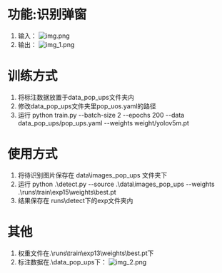 # 功能:识别弹窗
1. 输入：
![img.png](img.png)
2. 输出：
![img_1.png](img_1.png)

# 训练方式
1. 将标注数据放置于data_pop_ups文件夹内
2. 修改data_pop_ups文件夹里pop_uos.yaml的路径
2. 运行 python train.py --batch-size 2 --epochs 200 --data data_pop_ups/pop_ups.yaml --weights weight/yolov5m.pt

# 使用方式
1. 将待识别图片保存在 data\images_pop_ups 文件夹下
2. 运行 python .\detect.py --source .\data\images_pop_ups --weights .\runs\train\exp15\weights\best.pt
3. 结果保存在 runs\detect下的exp文件夹内

# 其他
1. 权重文件在.\runs\train\exp13\weights\best.pt下
2. 标注数据在.\data_pop_ups下：
![img_2.png](img_2.png)